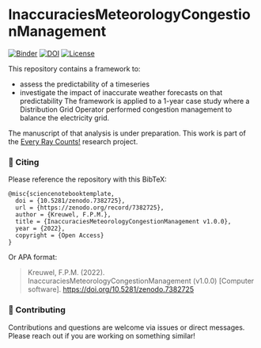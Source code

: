 # InaccuraciesMeteorologyCongestionManagement

[![Binder](https://mybinder.org/badge_logo.svg)](https://mybinder.org/v2/gh/FrankKr/InaccuraciesMeteorologyCongestionManagement/HEAD)
[![DOI](https://zenodo.org/badge/555403039.svg)](https://zenodo.org/badge/latestdoi/7382725)
[![License](https://img.shields.io/badge/License-Apache%202.0-blue.svg)](https://opensource.org/licenses/Apache-2.0)

This repository contains a framework to: 
- assess the predictability of a timeseries
- investigate the impact of inaccurate weather forecasts on that predictability
The framework is applied to a 1-year case study where a Distribution Grid Operator performed congestion management to balance the electricity grid.

The manuscript of that analysis is under preparation.
This work is part of the [Every Ray Counts!](https://www.nwo.nl/projecten/nwaid17051-0) research project.

### 👋 Citing
Please reference the repository with this BibTeX:

```
@misc{sciencenotebooktemplate,
  doi = {10.5281/zenodo.7382725},
  url = {https://zenodo.org/record/7382725},
  author = {Kreuwel, F.P.M.},
  title = {InaccuraciesMeteorologyCongestionManagement v1.0.0},
  year = {2022},
  copyright = {Open Access}
}
```

Or APA format:

> Kreuwel, F.P.M. (2022). InaccuraciesMeteorologyCongestionManagement (v1.0.0) [Computer software]. https://doi.org/10.5281/zenodo.7382725


### 🍁 Contributing

Contributions and questions are welcome via issues or direct messages. Please reach out if you are working on something similar!

